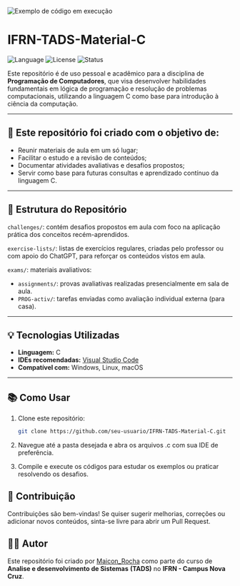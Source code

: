 ![Exemplo de código em execução](assets/exemplo-execucao.gif)

# IFRN-TADS-Material-C

![Language](https://img.shields.io/badge/language-C-blue.svg)
![License](https://img.shields.io/badge/license-MIT-green.svg)
![Status](https://img.shields.io/badge/status-em%20desenvolvimento-yellow)

Este repositório é de uso pessoal e acadêmico para a disciplina de **Programação de Computadores**, que visa desenvolver habilidades fundamentais em lógica de programação e resolução de problemas computacionais, utilizando a linguagem C como base para introdução à ciência da computação.

---

## 🎯 Este repositório foi criado com o objetivo de:

- Reunir materiais de aula em um só lugar;
- Facilitar o estudo e a revisão de conteúdos;
- Documentar atividades avaliativas e desafios propostos;
- Servir como base para futuras consultas e aprendizado contínuo da linguagem C.

---

## 📁 Estrutura do Repositório
  `challenges/`: contém desafios propostos em aula com foco na aplicação prática dos conceitos recém-aprendidos.

  `exercise-lists/`: listas de exercícios regulares, criadas pelo professor ou com apoio do ChatGPT, para reforçar os conteúdos vistos em aula.

  `exams/`: materiais avaliativos:

   - `assignments/`: provas avaliativas realizadas presencialmente em sala de aula.
   - `PROG-activ/`: tarefas enviadas como avaliação individual externa (para casa).
---

## 💡 Tecnologias Utilizadas

- **Linguagem:** C
- **IDEs recomendadas:** [Visual Studio Code](https://code.visualstudio.com/)
- **Compatível com:** Windows, Linux, macOS

---

## 📚 Como Usar

1. Clone este repositório:

   ```bash
   git clone https://github.com/seu-usuario/IFRN-TADS-Material-C.git
   ```
   
3. Navegue até a pasta desejada e abra os arquivos .c com sua IDE de preferência.
4. Compile e execute os códigos para estudar os exemplos ou praticar resolvendo os desafios.

## 🤝 Contribuição

Contribuições são bem-vindas! Se quiser sugerir melhorias, correções ou adicionar novos conteúdos, sinta-se livre para abrir um Pull Request.

## 👨‍💻 Autor

Este repositório foi criado por [Maicon_Rocha](https://github.com/maiconroch06) como parte do curso de **Analise e desenvolvimento de Sistemas** **(TADS)** no **IFRN - Campus Nova Cruz**.
